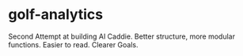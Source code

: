 # golf-analytics
Second Attempt at building AI Caddie. Better structure, more modular functions. Easier to read. Clearer Goals.

